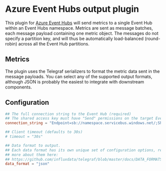 # Azure Event Hubs output plugin

This plugin for [Azure Event Hubs](https://azure.microsoft.com/en-gb/services/event-hubs/) will send metrics to a single Event Hub within an Event Hubs namespace. Metrics are sent as message batches, each message payload containing one metric object. The messages do not specify a partition key, and will thus be automatically load-balanced (round-robin) across all the Event Hub partitions.

## Metrics

The plugin uses the Telegraf serializers to format the metric data sent in the message payloads. You can select any of the supported output formats, although JSON is probably the easiest to integrate with downstream components.

## Configuration

```toml
## The full connection string to the Event Hub (required)
## The shared access key must have "Send" permissions on the target Event Hub.
connection_string = "Endpoint=sb://namespace.servicebus.windows.net/;SharedAccessKeyName=RootManageSharedAccessKey;SharedAccessKey=superSecret1234=;EntityPath=hubName"

## Client timeout (defaults to 30s)
# timeout = "30s"

## Data format to output.
## Each data format has its own unique set of configuration options, read
## more about them here:
## https://github.com/influxdata/telegraf/blob/master/docs/DATA_FORMATS_OUTPUT.md
data_format = "json"
```
